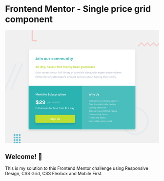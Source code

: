 # Frontend Mentor - Single price grid component

![Design preview for the Single price grid component coding challenge](./design/desktop-preview.jpg)

## Welcome! 👋

This is my solution to this Frontend Mentor challenge using Responsive Design, CSS Grid, CSS Flexbox and Mobile First.